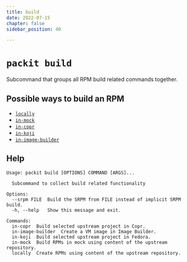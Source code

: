 ```yaml
---
title: build
date: 2022-07-15
chapter: false
sidebar_position: 40

---
```


# `packit build`

Subcommand that groups all RPM build related commands together.

## Possible ways to build an RPM

* [`locally`](/docs/cli/build/local)
* [`in-mock`](/docs/cli/build/mock)
* [`in-copr`](/docs/cli/build/copr)
* [`in-koji`](/docs/cli/build/koji)
* [`in-image-builder`](/docs/cli/build/in-image-builder)

## Help

    Usage: packit build [OPTIONS] COMMAND [ARGS]...

      Subcommand to collect build related functionality

    Options:
      --srpm FILE  Build the SRPM from FILE instead of implicit SRPM build.
      -h, --help   Show this message and exit.

    Commands:
      in-copr  Build selected upstream project in Copr.
      in-image-builder  Create a VM image in Image Builder.
      in-koji  Build selected upstream project in Fedora.
      in-mock  Build RPMs in mock using content of the upstream repository.
      locally  Create RPMs using content of the upstream repository.

